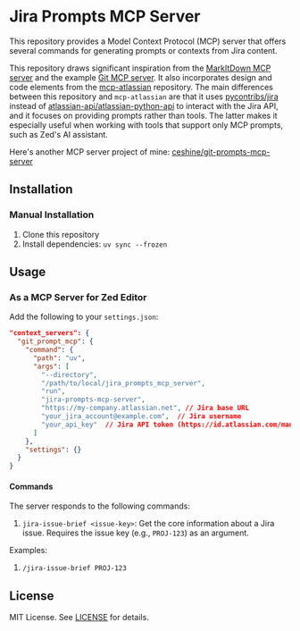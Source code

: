 # Jira Prompts MCP Server

This repository provides a Model Context Protocol (MCP) server that offers several commands for generating prompts or contexts from Jira content.

This repository draws significant inspiration from the [MarkItDown MCP server](https://github.com/KorigamiK/markitdown_mcp_server) and the example [Git MCP server](https://github.com/modelcontextprotocol/servers/tree/main/src/git). It also incorporates design and code elements from the [mcp-atlassian](https://github.com/sooperset/mcp-atlassian) repository. The main differences between this repository and `mcp-atlassian` are that it uses [pycontribs/jira](https://github.com/pycontribs/jira) instead of [atlassian-api/atlassian-python-api](https://github.com/atlassian-api/atlassian-python-api) to interact with the Jira API, and it focuses on providing prompts rather than tools. The latter makes it especially useful when working with tools that support only MCP prompts, such as Zed's AI assistant.

Here's another MCP server project of mine: [ceshine/git-prompts-mcp-server](https://github.com/ceshine/git-prompts-mcp-server)

## Installation

### Manual Installation

1. Clone this repository
2. Install dependencies: `uv sync --frozen`


## Usage

### As a MCP Server for Zed Editor

Add the following to your `settings.json`:

```json
"context_servers": {
  "git_prompt_mcp": {
    "command": {
      "path": "uv",
      "args": [
        "--directory",
        "/path/to/local/jira_prompts_mcp_server",
        "run",
        "jira-prompts-mcp-server",
        "https://my-company.atlassian.net", // Jira base URL
        "your_jira_account@example.com",  // Jira username
        "your_api_key"  // Jira API token (https://id.atlassian.com/manage-profile/security/api-tokens)
      ]
    },
    "settings": {}
  }
}
```

#### Commands

The server responds to the following commands:

1. `jira-issue-brief <issue-key>`: Get the core information about a Jira issue. Requires the issue key (e.g., `PROJ-123`) as an argument.


Examples:

1. `/jira-issue-brief PROJ-123`


## License

MIT License. See [LICENSE](LICENSE) for details.
